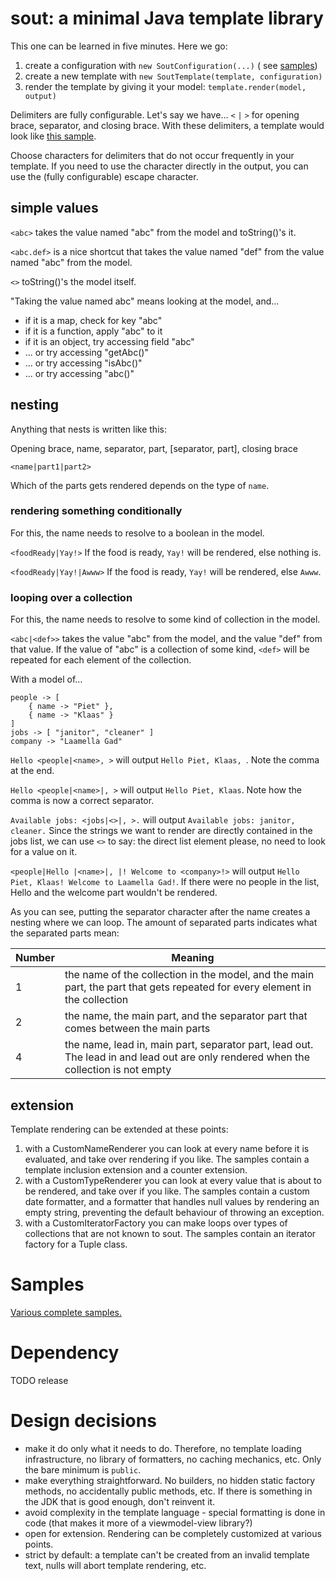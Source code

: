 # sout: a minimal Java template library

This one can be learned in five minutes. Here we go:

1. create a configuration with `new SoutConfiguration(...)` (
   see [samples](src/test/java/com/laamella/examples/ExamplesTest.java))
2. create a new template with `new SoutTemplate(template, configuration)`
3. render the template by giving it your model: `template.render(model, output)`

Delimiters are fully configurable. Let's say we have... `<` `|` `>` for opening brace, separator, and closing brace.
With these delimiters, a template would look
like [this sample](https://github.com/matozoid/sout/blob/master/src/test/resources/templates/hello.sout).

Choose characters for delimiters that do not occur frequently in your template. If you need to use the character
directly in the output, you can use the (fully configurable) escape character.

## simple values

`<abc>` takes the value named "abc" from the model and toString()'s it.

`<abc.def>` is a nice shortcut that takes the value named "def" from the value named "abc" from the model.

`<>` toString()'s the model itself.

"Taking the value named abc" means looking at the model, and...

- if it is a map, check for key "abc"
- if it is a function, apply "abc" to it
- if it is an object, try accessing field "abc"
- ... or try accessing "getAbc()"
- ... or try accessing "isAbc()"
- ... or try accessing "abc()"

## nesting

Anything that nests is written like this:

Opening brace, name, separator, part, [separator, part], closing brace

`<name|part1|part2>`

Which of the parts gets rendered depends on the type of `name`.

### rendering something conditionally

For this, the name needs to resolve to a boolean in the model.

`<foodReady|Yay!>` If the food is ready, `Yay!` will be rendered, else nothing is.

`<foodReady|Yay!|Awww>` If the food is ready, `Yay!` will be rendered, else `Awww`.

### looping over a collection

For this, the name needs to resolve to some kind of collection in the model.

`<abc|<def>>` takes the value "abc" from the model, and the value "def" from that value. If the value of "abc" is a
collection of some kind, `<def>` will be repeated for each element of the collection.

With a model of...

```
people -> [
    { name -> "Piet" },
    { name -> "Klaas" }
]
jobs -> [ "janitor", "cleaner" ]
company -> "Laamella Gad"
```

`Hello <people|<name>, >` will output `Hello Piet, Klaas, `. Note the comma at the end.

`Hello <people|<name>|, >` will output `Hello Piet, Klaas`. Note how the comma is now a correct separator.

`Available jobs: <jobs|<>|, >.` will output `Available jobs: janitor, cleaner.` Since the strings we want to render are
directly contained in the jobs list, we can use `<>` to say: the direct list element please, no need to look for a value
on it.

`<people|Hello |<name>|, |! Welcome to <company>!>` will output `Hello Piet, Klaas! Welcome to Laamella Gad!`. If there
were no people in the list, Hello and the welcome part wouldn't be rendered.

As you can see, putting the separator character after the name creates a nesting where we can loop. The amount of
separated parts indicates what the separated parts mean:

| Number | Meaning |
| --- |  --- |
| 1 | the name of the collection in the model, and the main part, the part that gets repeated for every element in the collection |
| 2 | the name, the main part, and the separator part that comes between the main parts |
| 4 | the name, lead in, main part, separator part, lead out. The lead in and lead out are only rendered when the collection is not empty |

## extension

Template rendering can be extended at these points:

1. with a CustomNameRenderer you can look at every name before it is evaluated, and take over rendering if you like. The
   samples contain a template inclusion extension and a counter extension.
2. with a CustomTypeRenderer you can look at every value that is about to be rendered, and take over if you like. The
   samples contain a custom date formatter, and a formatter that handles null values by rendering an empty string,
   preventing the default behaviour of throwing an exception.
3. with a CustomIteratorFactory you can make loops over types of collections that are not known to sout. The samples
   contain an iterator factory for a Tuple class.

# Samples

[Various complete samples.](src/test/java/com/laamella/examples/ExamplesTest.java)

# Dependency

TODO release

# Design decisions

- make it do only what it needs to do. Therefore, no template loading infrastructure, no library of formatters, no
  caching mechanics, etc. Only the bare minimum is `public`.
- make everything straightforward. No builders, no hidden static factory methods, no accidentally public methods, etc.
  If there is something in the JDK that is good enough, don't reinvent it.
- avoid complexity in the template language - special formatting is done in code (that makes it more of a viewmodel-view
  library?)
- open for extension. Rendering can be completely customized at various points.
- strict by default: a template can't be created from an invalid template text, nulls will abort template rendering,
  etc.